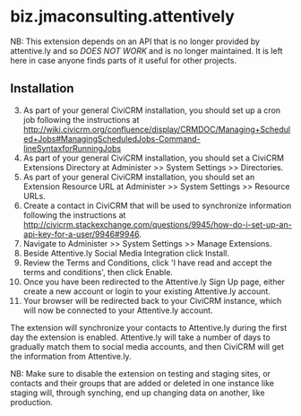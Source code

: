 biz.jmaconsulting.attentively
=============================

NB: This extension depends on an API that is no longer provided by attentive.ly and so *_DOES NOT WORK_* and is no longer maintained. It is left here in case anyone finds parts of it useful for other projects.

Installation
------------

3. As part of your general CiviCRM installation, you should set up a cron job following the instructions at http://wiki.civicrm.org/confluence/display/CRMDOC/Managing+Scheduled+Jobs#ManagingScheduledJobs-Command-lineSyntaxforRunningJobs
4. As part of your general CiviCRM installation, you should set a CiviCRM Extensions Directory at Administer >> System Settings >> Directories.
2. As part of your general CiviCRM installation, you should set an Extension Resource URL at Administer >> System Settings >> Resource URLs.
3. Create a contact in CiviCRM that will be used to synchronize information following the instructions at http://civicrm.stackexchange.com/questions/9945/how-do-i-set-up-an-api-key-for-a-user/9946#9946. 
4. Navigate to Administer >> System Settings >> Manage Extensions.
4. Beside Attentive.ly Social Media Integration click Install.
5. Review the Terms and Conditions, click 'I have read and accept the terms and conditions', then click Enable.
6. Once you have been redirected to the Attentive.ly Sign Up page, either create a new account or login to your existing Attentive.ly account.
7. Your browser will be redirected back to your CiviCRM instance, which will now be connected to your Attentive.ly account.

The extension will synchronize your contacts to Attentive.ly during the first day the extension is enabled. Attentive.ly will take a number of days to gradually match them to social media accounts, and then CiviCRM will get the information from Attentive.ly.

NB: Make sure to disable the extension on testing and staging sites, or contacts and their groups that are added or deleted in one instance like staging will, through synching, end up changing data on another, like production.
